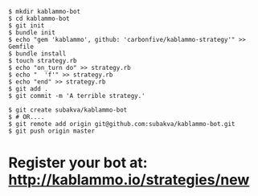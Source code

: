
    $ mkdir kablammo-bot
    $ cd kablammo-bot
    $ git init
    $ bundle init
    $ echo "gem 'kablammo', github: 'carbonfive/kablammo-strategy'" >> Gemfile
    $ bundle install
    $ touch strategy.rb
    $ echo "on_turn do" >> strategy.rb
    $ echo "  'f'" >> strategy.rb
    $ echo "end" >> strategy.rb
    $ git add .
    $ git commit -m 'A terrible strategy.'

    $ git create subakva/kablammo-bot
    $ # OR....
    $ git remote add origin git@github.com:subakva/kablammo-bot.git
    $ git push origin master


# Register your bot at: http://kablammo.io/strategies/new

